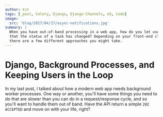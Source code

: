 ```yaml
---
author: kit
tags: [_post, Celery, Django, Django-Channels, UX, Code]
image:
  src: 'blog/2017/04/17/async-notifications.jpg'
summary: |
  When you have out-of-band processing in a web app, how do you let users know
  that the status of a task has changed? Depending on your front-end client,
  there are a few different approaches you might take.
---
```


# Django, Background Processes, and Keeping Users in the Loop

In my last post, I talked about how a modern web app needs background worker
processes. One way or another, you'll have some things you need to do that are
slower than you can do in a request/response cycle, and so you'll want to
handle them out of band. Have the API return a simple ``202 ACCEPTED`` and move
on with your life, right?
